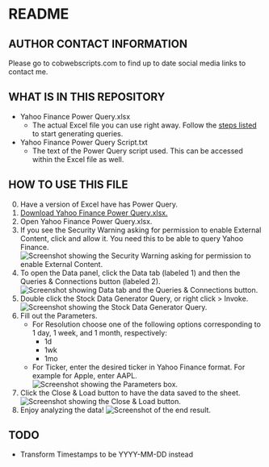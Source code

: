 # README

## AUTHOR CONTACT INFORMATION
Please go to cobwebscripts.com to find up to date social media links to contact me.

## WHAT IS IN THIS REPOSITORY
- Yahoo Finance Power Query.xlsx
  - The actual Excel file you can use right away. Follow the [steps listed](#how-to) to start generating queries.
- Yahoo Finance Power Query Script.txt
  - The text of the Power Query script used. This can be accessed within the Excel file as well.

## <a name="how-to">HOW TO USE THIS FILE</a>
0. Have a version of Excel have has Power Query.
1. [Download Yahoo Finance Power Query.xlsx.](https://github.com/cobwebscripts/yahoo-finance-excel-power-query/raw/04c5dee020cc93d71d7cea7f31527d1d45dbdcad/Yahoo%20Finance%20Power%20Query.xlsx)
2. Open Yahoo Finance Power Query.xlsx.
3. If you see the Security Warning asking for permission to enable External Content, click and allow it. You need this to be able to query Yahoo Finance.
![Screenshot showing the Security Warning asking for permission to enable External Content.](https://github.com/user-attachments/assets/71350249-5c30-4571-9441-9450dbb2e8f6)
4. To open the Data panel, click the Data tab (labeled 1) and then the Queries & Connections button (labeled 2). 
![Screenshot showing Data tab and the Queries & Connections button.](https://github.com/user-attachments/assets/c7b65c22-5cfb-4bc0-acf9-a5ec24725815)
5. Double click the Stock Data Generator Query, or right click > Invoke.
![Screenshot showing the Stock Data Generator Query.](https://github.com/user-attachments/assets/46a5edec-201d-4e52-92d7-8166a82de231)
6. Fill out the Parameters. 
   - For Resolution choose one of the following options corresponding to 1 day, 1 week, and 1 month, respectively:
     - 1d
     - 1wk
     - 1mo
   - For Ticker, enter the desired ticker in Yahoo Finance format. For example for Apple, enter AAPL.
![Screenshot showing the Parameters box.](https://github.com/user-attachments/assets/8dbd6332-17f8-479a-9c99-af989970fd20)
7. Click the Close & Load button to have the data saved to the sheet.
![Screenshot showing the Close & Load button.](https://github.com/user-attachments/assets/e100ba15-f84a-4121-98cc-adde646cec3b)
8. Enjoy analyzing the data!
![Screenshot of the end result.](https://github.com/user-attachments/assets/ace28e14-f7f9-4e19-86f4-fcbfd502828f)

## TODO
- Transform Timestamps to be YYYY-MM-DD instead
